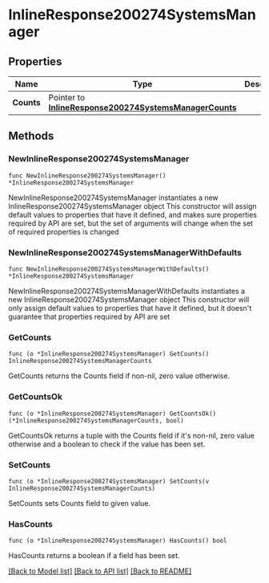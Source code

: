 # InlineResponse200274SystemsManager

## Properties

Name | Type | Description | Notes
------------ | ------------- | ------------- | -------------
**Counts** | Pointer to [**InlineResponse200274SystemsManagerCounts**](InlineResponse200274SystemsManagerCounts.md) |  | [optional] 

## Methods

### NewInlineResponse200274SystemsManager

`func NewInlineResponse200274SystemsManager() *InlineResponse200274SystemsManager`

NewInlineResponse200274SystemsManager instantiates a new InlineResponse200274SystemsManager object
This constructor will assign default values to properties that have it defined,
and makes sure properties required by API are set, but the set of arguments
will change when the set of required properties is changed

### NewInlineResponse200274SystemsManagerWithDefaults

`func NewInlineResponse200274SystemsManagerWithDefaults() *InlineResponse200274SystemsManager`

NewInlineResponse200274SystemsManagerWithDefaults instantiates a new InlineResponse200274SystemsManager object
This constructor will only assign default values to properties that have it defined,
but it doesn't guarantee that properties required by API are set

### GetCounts

`func (o *InlineResponse200274SystemsManager) GetCounts() InlineResponse200274SystemsManagerCounts`

GetCounts returns the Counts field if non-nil, zero value otherwise.

### GetCountsOk

`func (o *InlineResponse200274SystemsManager) GetCountsOk() (*InlineResponse200274SystemsManagerCounts, bool)`

GetCountsOk returns a tuple with the Counts field if it's non-nil, zero value otherwise
and a boolean to check if the value has been set.

### SetCounts

`func (o *InlineResponse200274SystemsManager) SetCounts(v InlineResponse200274SystemsManagerCounts)`

SetCounts sets Counts field to given value.

### HasCounts

`func (o *InlineResponse200274SystemsManager) HasCounts() bool`

HasCounts returns a boolean if a field has been set.


[[Back to Model list]](../README.md#documentation-for-models) [[Back to API list]](../README.md#documentation-for-api-endpoints) [[Back to README]](../README.md)


